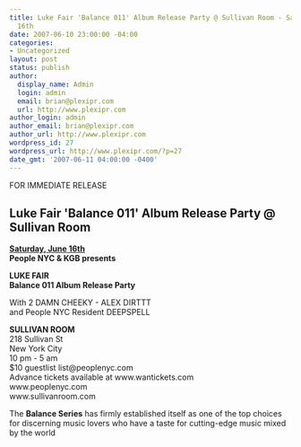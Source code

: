 ```yaml
---
title: Luke Fair 'Balance 011' Album Release Party @ Sullivan Room - Saturday June
  16th
date: 2007-06-10 23:00:00 -04:00
categories:
- Uncategorized
layout: post
status: publish
author:
  display_name: Admin
  login: admin
  email: brian@plexipr.com
  url: http://www.plexipr.com
author_login: admin
author_email: brian@plexipr.com
author_url: http://www.plexipr.com
wordpress_id: 27
wordpress_url: http://www.plexipr.com/?p=27
date_gmt: '2007-06-11 04:00:00 -0400'
---
```


<p>FOR IMMEDIATE RELEASE</p>
<h2>Luke Fair 'Balance 011' Album Release Party @ Sullivan Room</h2>
<p><b><u>Saturday, June 16th</b></u><br />
<b>People NYC & KGB presents</b></p>
<p><b>LUKE FAIR<br />
Balance 011 Album Release Party</b></p>
<p>With 2 DAMN CHEEKY - ALEX DIRTTT<br />
and People NYC Resident DEEPSPELL</p>
<p><b>SULLIVAN ROOM</b><br />
218 Sullivan St<br />
New York City<br />
10 pm - 5 am<br />
$10 guestlist list@peoplenyc.com<br />
Advance tickets available at www.wantickets.com<br />
www.peoplenyc.com<br />
www.sullivanroom.com</p>
<p>The <b>Balance Series</b> has firmly established itself as one of the top choices for discerning music lovers who have a taste for cutting-edge music mixed by the world</p>
